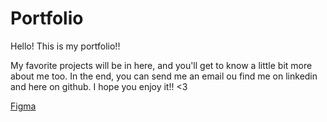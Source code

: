 # Portfolio

Hello! This is my portfolio!!

My favorite projects will be in here, and you'll get to know a little bit more about me too. In the end, you can send me an email ou find me on linkedin and here on github. I hope you enjoy it!! <3

[Figma](https://www.figma.com/file/8K3BGxnbROO6oOf9kO1ehv/Portfolio?node-id=0%3A1)
